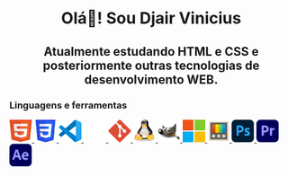 <!--
## Hi there 👋
**djairvinicius/djairvinicius** is a ✨ _special_ ✨ repository because its `README.md` (this file) appears on your GitHub profile.

Here are some ideas to get you started:

- 🔭 I’m currently working on ...
- 🌱 I’m currently learning ...
- 👯 I’m looking to collaborate on ...
- 🤔 I’m looking for help with ...
- 💬 Ask me about ...
- 📫 How to reach me: ...
- 😄 Pronouns: ...
- ⚡ Fun fact: ...
-->
<h1 align="center">
    Olá👋! Sou Djair Vinicius
</h1>

<h2 align="center">
Atualmente estudando HTML e CSS e posteriormente outras tecnologias de desenvolvimento WEB.
</h2>

<h3 align="left">Linguagens e ferramentas</h3>
<p align="left"> 
<!--html5-->
<a href="https://www.w3.org/html/" target="_blank" rel="noreferrer"> 
<img src="assets/icons/linguage/html5.svg" alt="html5" width="40" height="40"/> 
</a>
<!--icon css-->
<a href="https://www.w3schools.com/css/" target="_blank" rel="noreferrer"> 
<img src="assets/icons/linguage/css_old.svg" alt="css3" width="40" height="40"/> 
</a>
<!--vscode-->
<a href="https://code.visualstudio.com/" target="_blank" rel="noreferrer">
<img src="assets/icons/tools/vscode.svg" width="40" height="40">
</a>
<!--github-->
<a href="https://github.com/" target="_blank" rel="noreferrer">
<img src="assets/icons/tools/github_dark.svg" width="40" height="40">
</a> 
<!--icon git-->
<a href="https://git-scm.com/" target="_blank" rel="noreferrer"> 
<img src="assets/icons/tools/git.svg" alt="git" width="40" height="40"/> 
</a> 
<!--linux-->
<a href="https://www.linux.org/" target="_blank" rel="noreferrer"> 
<img src="assets/icons/tools/linux.svg" alt="linux" width="40" height="40"/> 
</a>
<!--gimp-->
<a href="https://www.gimp.org/" target="_blank" rel="noreferrer">
<img src="assets/icons/tools/gimp.svg" width="40" height="40">
</a>
<!--microsoft-->
<a href="https://www.microsoft.com/" target="_blank" rel="noreferrer">
<img src="assets/icons/tools/microsoft.svg" width="40" height="40">
</a>
<!--powertoys-->
<a href="https://learn.microsoft.com/en-us/windows/powertoys/" target="_blank" rel="noreferrer">
<img src="assets/icons/tools/powertoys.svg" width="40" height="40">
<!--icon photoshop-->
<a href="https://www.photoshop.com/en" target="_blank" rel="noreferrer"> 
<img src="assets/icons/tools/photoshop.svg" alt="photoshop" width="40" height="40"/>
</a>
<!--adobe premiere-->
<a href="https://www.adobe.com/products/premiere" target="_blank" rel="noreferrer"> 
<img src="assets/icons/tools/premiere.svg" width="40" height="40">
</a>
<!--after-effects-->
<a href="https://www.adobe.com/products/aftereffects" target="_blank" rel="noreferrer">
<img src="assets/icons/tools/after-effects.svg" width="40" height="40">
</a> 
</p>

